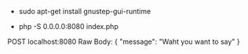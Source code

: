 
- sudo apt-get install gnustep-gui-runtime

- php -S 0.0.0.0:8080 index.php



POST localhost:8080
Raw Body: 
{
  "message": "Waht you want to say"
}
